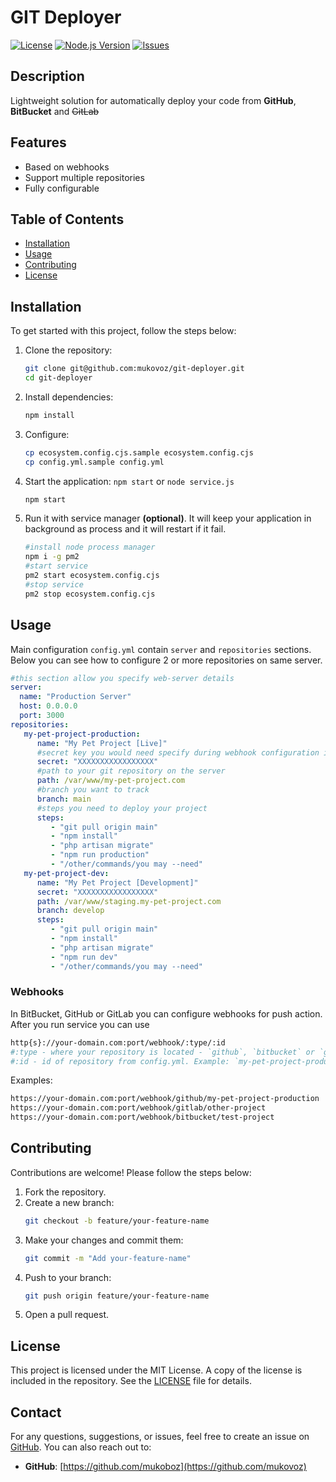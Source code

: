 # GIT Deployer 

[![License](https://img.shields.io/badge/License-MIT-blue.svg)](LICENSE)
[![Node.js Version](https://img.shields.io/badge/Node.js-%3E%3D16.0.0-green.svg)](https://nodejs.org/)
[![Issues](https://img.shields.io/github/issues/:owner/:repo.svg)](https://github.com/:owner/:repo/issues)

## Description

Lightweight solution for automatically deploy your code from **GitHub**, **BitBucket** and ~~GitLab~~
## Features

- Based on webhooks
- Support multiple repositories
- Fully configurable

## Table of Contents

- [Installation](#installation)
- [Usage](#usage)
- [Contributing](#contributing)
- [License](#license)

## Installation

To get started with this project, follow the steps below:

1. Clone the repository:
   ```bash
   git clone git@github.com:mukovoz/git-deployer.git
   cd git-deployer
   ```

2. Install dependencies:
   ```bash
   npm install
   ```

3. Configure:
   ```bash
   cp ecosystem.config.cjs.sample ecosystem.config.cjs
   cp config.yml.sample config.yml
   ```


4. Start the application:
`npm start` or `node service.js`
   ```bash
   npm start 
   ```

5. Run it with service manager **(optional)**. It will keep your application in background as process and it will restart if it fail.
   ```bash
   #install node process manager
   npm i -g pm2
   #start service
   pm2 start ecosystem.config.cjs
   #stop service
   pm2 stop ecosystem.config.cjs
   ```

## Usage

Main configuration `config.yml` contain `server`  and `repositories` sections. Below you can see how to configure 2 or more repositories on same server.

```yaml
#this section allow you specify web-server details 
server:
  name: "Production Server" 
  host: 0.0.0.0
  port: 3000
repositories:
   my-pet-project-production:
      name: "My Pet Project [Live]"
      #secret key you would need specify during webhook configuration in github, bitbucket or gitlab
      secret: "XXXXXXXXXXXXXXXXX"
      #path to your git repository on the server
      path: /var/www/my-pet-project.com
      #branch you want to track
      branch: main
      #steps you need to deploy your project
      steps:
         - "git pull origin main"
         - "npm install"
         - "php artisan migrate"
         - "npm run production"
         - "/other/commands/you may --need"
   my-pet-project-dev:
      name: "My Pet Project [Development]"
      secret: "XXXXXXXXXXXXXXXXX"
      path: /var/www/staging.my-pet-project.com
      branch: develop
      steps:
         - "git pull origin main"
         - "npm install"
         - "php artisan migrate"
         - "npm run dev"
         - "/other/commands/you may --need"

```

### Webhooks
In BitBucket, GitHub or GitLab you can configure webhooks for push action. After you run service you can use 
```bash
http{s}://your-domain.com:port/webhook/:type/:id
#:type - where your repository is located - `github`, `bitbucket` or `gitlab`
#:id - id of repository from config.yml. Example: `my-pet-project-production`
```
Examples: 
```bash
https://your-domain.com:port/webhook/github/my-pet-project-production
https://your-domain.com:port/webhook/gitlab/other-project
https://your-domain.com:port/webhook/bitbucket/test-project
```


## Contributing

Contributions are welcome! Please follow the steps below:

1. Fork the repository.
2. Create a new branch:
   ```bash
   git checkout -b feature/your-feature-name
   ```
3. Make your changes and commit them:
   ```bash
   git commit -m "Add your-feature-name"
   ```
4. Push to your branch:
   ```bash
   git push origin feature/your-feature-name
   ```
5. Open a pull request.

## License

This project is licensed under the MIT License. A copy of the license is included in the repository. See
the [LICENSE](LICENSE) file for details.


## Contact

For any questions, suggestions, or issues, feel free to create an issue
on [GitHub](https://github.com/:owner/:repo/issues). You can also reach out to:

- **GitHub**: [https://github.com/mukoboz](https://github.com/mukovoz)